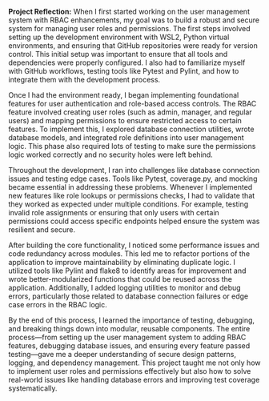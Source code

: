 
**Project Reflection:**
When I first started working on the user management system with RBAC enhancements, my goal was to build a robust and secure system for managing user roles and permissions. The first steps involved setting up the development environment with WSL2, Python virtual environments, and ensuring that GitHub repositories were ready for version control. This initial setup was important to ensure that all tools and dependencies were properly configured. I also had to familiarize myself with GitHub workflows, testing tools like Pytest and Pylint, and how to integrate them with the development process.

Once I had the environment ready, I began implementing foundational features for user authentication and role-based access controls. The RBAC feature involved creating user roles (such as admin, manager, and regular users) and mapping permissions to ensure restricted access to certain features. To implement this, I explored database connection utilities, wrote database models, and integrated role definitions into user management logic. This phase also required lots of testing to make sure the permissions logic worked correctly and no security holes were left behind.

Throughout the development, I ran into challenges like database connection issues and testing edge cases. Tools like Pytest, coverage.py, and mocking became essential in addressing these problems. Whenever I implemented new features like role lookups or permissions checks, I had to validate that they worked as expected under multiple conditions. For example, testing invalid role assignments or ensuring that only users with certain permissions could access specific endpoints helped ensure the system was resilient and secure.

After building the core functionality, I noticed some performance issues and code redundancy across modules. This led me to refactor portions of the application to improve maintainability by eliminating duplicate logic. I utilized tools like Pylint and flake8 to identify areas for improvement and wrote better-modularized functions that could be reused across the application. Additionally, I added logging utilities to monitor and debug errors, particularly those related to database connection failures or edge case errors in the RBAC logic.

By the end of this process, I learned the importance of testing, debugging, and breaking things down into modular, reusable components. The entire process—from setting up the user management system to adding RBAC features, debugging database issues, and ensuring every feature passed testing—gave me a deeper understanding of secure design patterns, logging, and dependency management. This project taught me not only how to implement user roles and permissions effectively but also how to solve real-world issues like handling database errors and improving test coverage systematically.

